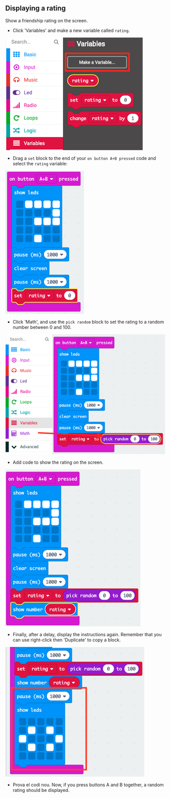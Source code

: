 ## Displaying a rating

Show a friendship rating on the screen.

+ Click 'Variables' and make a new variable called `rating`.

![captura de pantalla](images/rate-rating.png)

+ Drag a `set` block to the end of your `on button A+B pressed` code and select the `rating` variable:

![captura de pantalla](images/rate-rating-set.png)

+ Click 'Math', and use the `pick random` block to set the rating to a random number between 0 and 100.

![captura de pantalla](images/rate-rating-random.png)

+ Add code to show the rating on the screen.

![screenshot](images/rate-rating-show.png)

+ Finally, after a delay, display the instructions again. Remember that you can use right-click then 'Duplicate' to copy a block.

![captura de pantalla](images/rate-instruct.png)

+ Prova el codi nou. Now, if you press buttons A and B together, a random rating should be displayed.